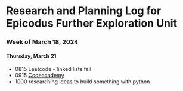 # Research and Planning Log for Epicodus Further Exploration Unit

### Week of March 18, 2024

#### Thursday, March 21

* 0815 Leetcode - linked lists fail
* 0915 [Codeacademy](https://www.codecademy.com/enrolled/courses/learn-python-3)
* 1000 researching ideas to build something with python